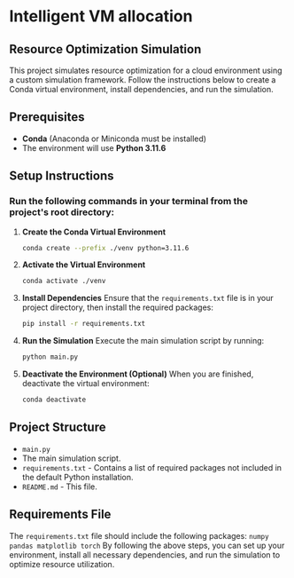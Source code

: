 # Intelligent VM allocation



## Resource Optimization Simulation

This project simulates resource optimization for a cloud environment using a custom simulation framework. Follow the instructions below to create a Conda virtual environment, install dependencies, and run the simulation.

## Prerequisites
   - **Conda** (Anaconda or Miniconda must be installed)
   - The environment will use **Python 3.11.6**

## Setup Instructions
### Run the following commands in your terminal from the project's root directory:
1. **Create the Conda Virtual Environment**
    ```bash
   conda create --prefix ./venv python=3.11.6
    ```
3. **Activate the Virtual Environment**
    ```bash
    conda activate ./venv
    ```
5. **Install Dependencies**
    Ensure that the `requirements.txt` file is in your project directory, then install the required packages:
    ```bash
    pip install -r requirements.txt
    ```
7. **Run the Simulation**
    Execute the main simulation script by running:
      ```bash
    python main.py
      ```
9. **Deactivate the Environment (Optional)**
    When you are finished, deactivate the virtual environment:
      ```bash
    conda deactivate
      ```


## Project Structure
   - `main.py` 
   - The main simulation script.
   - `requirements.txt` - Contains a list of required packages not included in the default Python installation.
- `README.md` - This file.
## Requirements File
The `requirements.txt` file should include the following packages:
```numpy pandas matplotlib torch```
By following the above steps, you can set up your environment, install all necessary dependencies, and run the simulation to optimize resource utilization.
